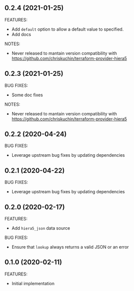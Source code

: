 ## 0.2.4 (2021-01-25)

FEATURES:
* Add `default` option to allow a default value to specified.
* Add docs

NOTES:
* Never released to mantain version compatibility with https://github.com/chriskuchin/terraform-provider-hiera5

## 0.2.3 (2021-01-25)

BUG FIXES:
* Some doc fixes

NOTES:
* Never released to mantain version compatibility with https://github.com/chriskuchin/terraform-provider-hiera5

## 0.2.2 (2020-04-24)

BUG FIXES:

* Leverage upstream bug fixes by updating dependencies

## 0.2.1 (2020-04-22)

BUG FIXES:

* Leverage upstream bug fixes by updating dependencies

## 0.2.0 (2020-02-17)

FEATURES:

* Add `hiera5_json` data source

BUG FIXES:

* Ensure that `lookup` always returns a valid JSON or an error

## 0.1.0 (2020-02-11)

FEATURES:

* Initial implementation
